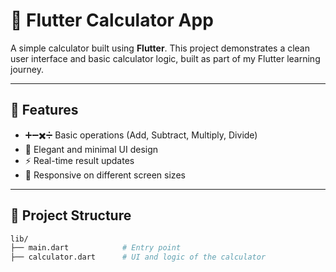 # 📱 Flutter Calculator App

A simple calculator built using **Flutter**. This project demonstrates a clean user interface and basic calculator logic, built as part of my Flutter learning journey.

---

## 🧠 Features

- ➕➖✖️➗ Basic operations (Add, Subtract, Multiply, Divide)
- 🧮 Elegant and minimal UI design
- ⚡ Real-time result updates
- 📱 Responsive on different screen sizes

---

## 📂 Project Structure

```bash
lib/
├── main.dart            # Entry point
├── calculator.dart      # UI and logic of the calculator
